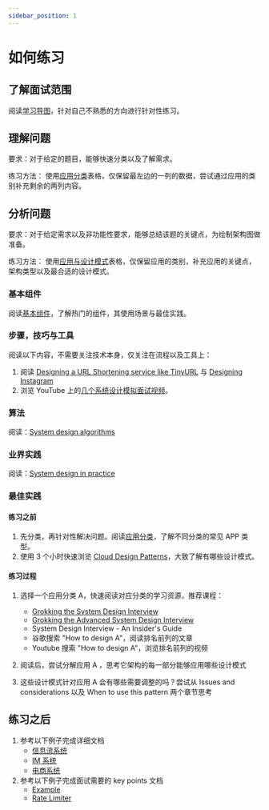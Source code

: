 ```yaml
---
sidebar_position: 1
---
```


# 如何练习

## 了解面试范围

阅读[学习导图](https://interview-science.org/%E7%B3%BB%E7%BB%9F%E8%AE%BE%E8%AE%A1/%E5%AD%A6%E4%B9%A0%E5%AF%BC%E5%9B%BE)，针对自己不熟悉的方向进行针对性练习。

## 理解问题

要求：对于给定的题目，能够快速分类以及了解需求。

练习方法： 使用[应用分类](https://interview-science.org/%E7%B3%BB%E7%BB%9F%E8%AE%BE%E8%AE%A1/%E5%BA%94%E7%94%A8%E5%88%86%E7%B1%BB)表格，仅保留最左边的一列的数据，尝试通过应用的类别补充剩余的两列内容。

## 分析问题

要求：对于给定需求以及非功能性要求，能够总结该题的关键点，为绘制架构图做准备。

练习方法： 使用[应用与设计模式](https://interview-science.org/%E7%B3%BB%E7%BB%9F%E8%AE%BE%E8%AE%A1/%E5%BA%94%E7%94%A8%E6%A8%A1%E5%BC%8F)表格，仅保留应用的类别，补充应用的关键点，架构类型以及最合适的设计模式。


### 基本组件
阅读[基本组件](https://interview-science.org/%E7%B3%BB%E7%BB%9F%E8%AE%BE%E8%AE%A1/%E5%9F%BA%E7%A1%80%E7%BB%84%E4%BB%B6)，了解热门的组件，其使用场景与最佳实践。

### 步骤，技巧与工具
阅读以下内容，不需要关注技术本身，仅关注在流程以及工具上：

1. 阅读 [Designing a URL Shortening service like TinyURL](https://www.educative.io/courses/grokking-the-system-design-interview/m2ygV4E81AR) 与 [Designing Instagram](https://www.educative.io/courses/grokking-the-system-design-interview/m2yDVZnQ8lG)
2. 浏览 YouTube 上的[几个系统设计模拟面试视频](https://www.youtube.com/results?search_query=system+design+mock+interview)。
    
### 算法
阅读：[System design algorithms](https://github.com/resumejob/system-design-algorithms)

### 业界实践
阅读：[System design in practice](https://github.com/resumejob/system-design-in-practice)

### 最佳实践

#### 练习之前
1. 先分类，再针对性解决问题。阅读[应用分类](https://interview-science.org/%E7%B3%BB%E7%BB%9F%E8%AE%BE%E8%AE%A1/%E5%BA%94%E7%94%A8%E5%88%86%E7%B1%BB)，了解不同分类的常见 APP 类型。
2. 使用 3 个小时快速浏览 [Cloud Design Patterns](https://docs.microsoft.com/en-us/azure/architecture/patterns/)，大致了解有哪些设计模式。


#### 练习过程
1. 选择一个应用分类 A，快速阅读对应分类的学习资源，推荐课程：
    - [Grokking the System Design Interview](https://www.educative.io/courses/grokking-the-system-design-interview)
    - [Grokking the Advanced System Design Interview](https://www.educative.io/courses/grokking-adv-system-design-intvw)
    - System Design Interview - An Insider's Guide
    - 谷歌搜索 "How to design A"，阅读排名前列的文章
    - Youtube 搜索 "How to design A"，浏览排名前列的视频

2. 阅读后，尝试分解应用 A ，思考它架构的每一部分能够应用哪些设计模式
3. 这些设计模式针对应用 A 会有哪些需要调整的吗？尝试从 Issues and considerations 以及 When to use this pattern 两个章节思考


## 练习之后
1. 参考以下例子完成详细文档
    - [信息流系统](https://interview-science.org/%E7%B3%BB%E7%BB%9F%E8%AE%BE%E8%AE%A1/%E4%BF%A1%E6%81%AF%E6%B5%81%E7%B3%BB%E7%BB%9F)
    - [IM 系统](https://interview-science.org/%E7%B3%BB%E7%BB%9F%E8%AE%BE%E8%AE%A1/IM%20%E7%B3%BB%E7%BB%9F)
    - [电商系统](https://interview-science.org/%E7%B3%BB%E7%BB%9F%E8%AE%BE%E8%AE%A1/%E7%94%B5%E5%95%86%E7%B3%BB%E7%BB%9F)
2. 参考以下例子完成面试需要的 key points 文档
    - [Example](https://striped-galliform-f8d.notion.site/key-points-a53b0e811d924709b743f4c8c0632e9c)
    - [Rate Limiter](https://whimsical.com/rate-limiter-MpeAufVn6XK3EtQLuQJrft)
